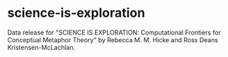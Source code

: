 # science-is-exploration
Data release for "SCIENCE IS EXPLORATION: Computational Frontiers for Conceptual Metaphor Theory" by Rebecca M. M. Hicke and Ross Deans Kristensen-McLachlan.

